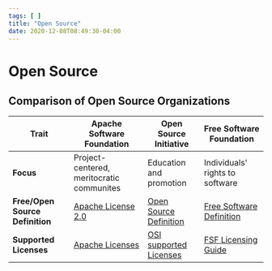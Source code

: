 ```yaml
---
tags: [ ]
title: "Open Source"
date: 2020-12-08T08:49:30-04:00
---
```


# Open Source

## Comparison of Open Source Organizations

| Trait                       | Apache Software Foundation  |  Open Source Initiative | Free Software Foundation |
| --------------------------- | --------------------------- | ----------------------- | ------------------------ |
| **Focus**                   | Project-centered, meritocratic communites | Education and promotion  | Individuals' rights to software |
| **Free/Open Source Definition** | [Apache License 2.0](http://apache.org/licenses/LICENSE-2.0) | [Open Source Definition](https://opensource.org/osd) | [Free Software Definition](http://www.gnu.org/philosophy/free-sw.html) |
| **Supported Licenses** | [Apache Licenses](http://apache.org/licenses/) | [OSI supported Licenses](https://opensource.org/licenses) | [FSF Licensing Guide](https://www.fsf.org/licensing/) |